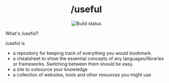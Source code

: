 <h1 align="center">/useful</h1>

<p align="center">
    <a><img src="https://github.com/tbtuan/useful/workflows/build/badge.svg" alt="Build status"></a>
</p>

What's /useful?

/useful is

- a repository for keeping track of everything you would bookmark.
- a cheatsheet to show the essential concepts of any languages/libraries or frameworks. Switching between them should be easy.
- a site to outsource your knowledge
- a collection of websites, tools and other resources you might use
